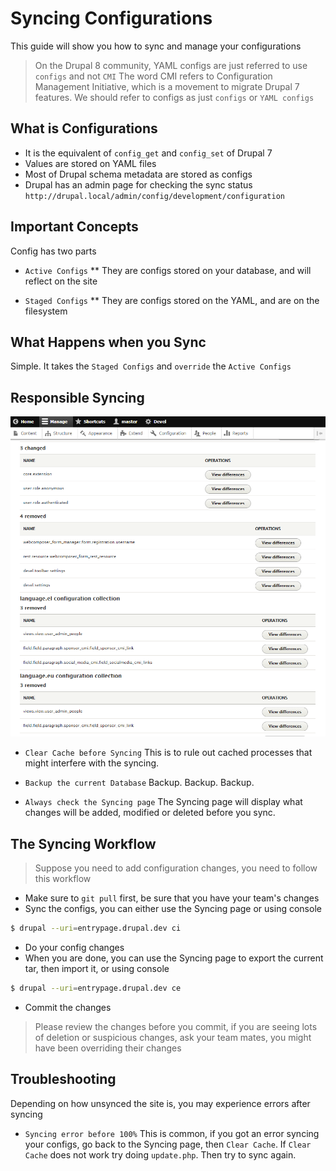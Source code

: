 # Syncing Configurations

This guide will show you how to sync and manage your configurations

> On the Drupal 8 community, YAML configs are just referred to use `configs` and not `CMI`
> The word CMI refers to Configuration Management Initiative, which is a movement to
> migrate Drupal 7 features. We should refer to configs as just `configs` or `YAML configs`

## What is Configurations

* It is the equivalent of `config_get` and `config_set` of Drupal 7
* Values are stored on YAML files
* Most of Drupal schema metadata are stored as configs
* Drupal has an admin page for checking the sync status `http://drupal.local/admin/config/development/configuration`

## Important Concepts

Config has two parts
* `Active Configs`
** They are configs stored on your database, and will reflect on the site

* `Staged Configs`
** They are configs stored on the YAML, and are on the filesystem

## What Happens when you Sync

Simple. It takes the `Staged Configs` and `override` the `Active Configs`

## Responsible Syncing

![](../assets/sync-page.png)

* `Clear Cache before Syncing`
This is to rule out cached processes that might interfere with the syncing.

* `Backup the current Database`
Backup. Backup. Backup.

* `Always check the Syncing page`
The Syncing page will display what changes will be added, modified or deleted before
you sync.

## The Syncing Workflow

> Suppose you need to add configuration changes, you need to follow this workflow

* Make sure to `git pull` first, be sure that you have your team's changes
* Sync the configs, you can either use the Syncing page or using console

```bash
$ drupal --uri=entrypage.drupal.dev ci
```

* Do your config changes
* When you are done, you can use the Syncing page to export the current tar, then import it, or using console

```bash
$ drupal --uri=entrypage.drupal.dev ce
```

* Commit the changes

> Please review the changes before you commit, if you are seeing lots of deletion or suspicious changes,
> ask your team mates, you might have been overriding their changes

## Troubleshooting

Depending on how unsynced the site is, you may experience errors after syncing

* `Syncing error before 100%`
This is common, if you got an error syncing your configs, go back to the Syncing page,
then `Clear Cache`. If `Clear Cache` does not work try doing `update.php`. Then try to sync again.

